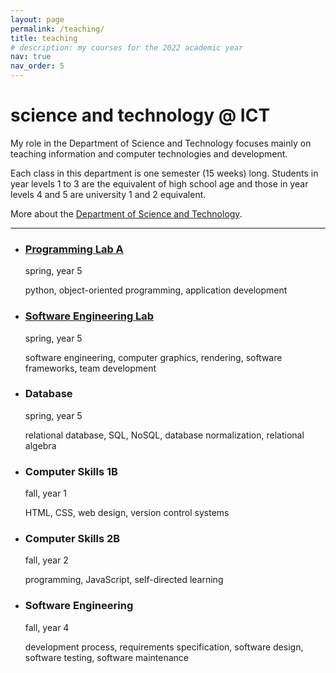 ```yaml
---
layout: page
permalink: /teaching/
title: teaching
# description: my courses for the 2022 academic year
nav: true
nav_order: 5
---
```


# science and technology @ ICT

My role in the Department of Science and Technology focuses mainly on teaching information and computer technologies and development.

Each class in this department is one semester (15 weeks) long. Students in year levels 1 to 3 are the equivalent of high school age and those in year levels 4 and 5 are university 1 and 2 equivalent.

More about the [Department of Science and Technology](https://www.ict-kanazawa.ac.jp/education/department/).

---

<ul class="post-list">
    <li>
        <h3>
            <a href="https://robsonger.dev/Programming-Lab-A/">Programming Lab A</a>
        </h3>
        <p class="post-meta">spring, year 5</p>
        <p class="post-tags">python, object-oriented programming, application development</p>
    </li>
    <li>
        <h3>
            <a href="https://robsonger.dev/software-engineering-lab">Software Engineering Lab</a>
        </h3>
        <p class="post-meta">spring, year 5</p>
        <p class="post-tags">software engineering, computer graphics, rendering, software frameworks, team development</p>
    </li>
    <li>
        <h3>
            Database
        </h3>
        <p class="post-meta">spring, year 5</p>
        <p class="post-tags">relational database, SQL, NoSQL, database normalization, relational algebra</p>
    </li>
    <li>
        <h3>
            Computer Skills 1B
        </h3>
        <p class="post-meta">fall, year 1</p>
        <p class="post-tags">HTML, CSS, web design, version control systems</p>
    </li>
    <li>
        <h3>
            Computer Skills 2B
        </h3>
        <p class="post-meta">fall, year 2</p>
        <p class="post-tags">programming, JavaScript, self-directed learning</p>
    </li>
    <li>
        <h3>
            Software Engineering
        </h3>
        <p class="post-meta">fall, year 4</p>
        <p class="post-tags">development process, requirements specification, software design, software testing, software maintenance</p>
    </li>
</ul>